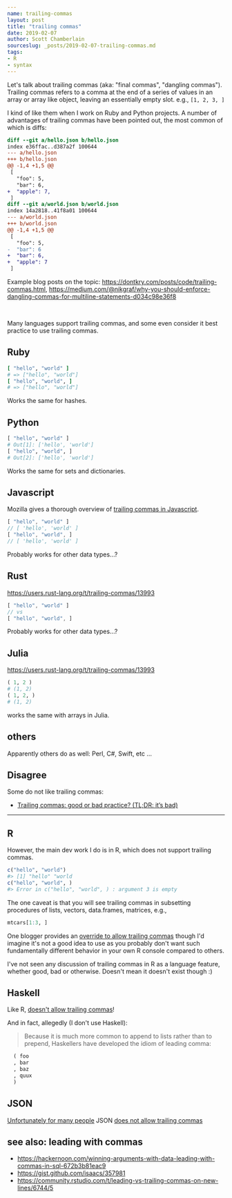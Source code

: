 ```yaml
---
name: trailing-commas
layout: post
title: "trailing commas"
date: 2019-02-07
author: Scott Chamberlain
sourceslug: _posts/2019-02-07-trailing-commas.md
tags:
- R
- syntax
---
```


Let's talk about trailing commas (aka: "final commas", "dangling commas"). Trailing commas refers to a comma at the end of a series of values in an array or array like object, leaving an essentially empty slot. e.g., `[1, 2, 3, ]`

I kind of like them when I work on Ruby and Python projects. A number of advantages of trailing commas have been pointed out, the most common of which is diffs:

```diff
diff --git a/hello.json b/hello.json
index e36ffac..d387a2f 100644
--- a/hello.json
+++ b/hello.json
@@ -1,4 +1,5 @@
 [
   "foo": 5,
   "bar": 6,
+  "apple": 7,
 ]
diff --git a/world.json b/world.json
index 14a2818..41f8a01 100644
--- a/world.json
+++ b/world.json
@@ -1,4 +1,5 @@
 [
   "foo": 5,
-  "bar": 6
+  "bar": 6,
+  "apple": 7
 ]
```

Example blog posts on the topic: <https://dontkry.com/posts/code/trailing-commas.html>, <https://medium.com/@nikgraf/why-you-should-enforce-dangling-commas-for-multiline-statements-d034c98e36f8>

<br>

Many languages support trailing commas, and some even consider it best practice to use trailing commas.

## Ruby

```ruby
[ "hello", "world" ]
# => ["hello", "world"]
[ "hello", "world", ]
# => ["hello", "world"]
```

Works the same for hashes.


## Python

```python
[ "hello", "world" ]
# Out[1]: ['hello', 'world']
[ "hello", "world", ]
# Out[2]: ['hello', 'world']
```

Works the same for sets and dictionaries.

## Javascript

Mozilla gives a thorough overview of [trailing commas in Javascript](https://developer.mozilla.org/en-US/docs/Web/JavaScript/Reference/Trailing_commas).

```javascript
[ "hello", "world" ]
// [ 'hello', 'world' ]
[ "hello", "world", ]
// [ 'hello', 'world' ]
```

Probably works for other data types...?

## Rust

https://users.rust-lang.org/t/trailing-commas/13993

```rust
[ "hello", "world" ]
// vs
[ "hello", "world", ]
```

Probably works for other data types...?

## Julia

https://users.rust-lang.org/t/trailing-commas/13993

```julia
( 1, 2 )
# (1, 2)
( 1, 2, )
# (1, 2)
```

works the same with arrays in Julia.

## others

Apparently others do as well: Perl, C#, Swift, etc ...

## Disagree

Some do not like trailing commas:

* [Trailing commas: good or bad practice? (TL;DR: it’s bad)](http://www.davidarno.org/2016/03/23/trailing-commas-good-or-bad-practice-tldr-its-bad/)

-----

## R

However, the main dev work I do is in R, which does not support trailing commas.

```r
c("hello", "world")
#> [1] "hello" "world
c("hello", "world", )
#> Error in c("hello", "world", ) : argument 3 is empty
```

The one caveat is that you will see trailing commas in subsetting procedures of lists, vectors, data.frames, matrices, e.g., 

```r
mtcars[1:3, ]
```

One blogger provides an [override to allow trailing commas](http://r-de-jeu.blogspot.com/2013/03/r-and-last-comma.html) though I'd imagine it's not a good idea to use as you probably don't want such fundamentally different behavior in your own R console compared to others.

I've not seen any discussion of trailing commas in R as a language feature, whether good, bad or otherwise. Doesn't mean it doesn't exist though :)

## Haskell

Like R, [doesn't allow trailing commas](https://www.joachim-breitner.de/blog/739-Avoid_the_dilemma_of_the_trailing_comma)! 

And in fact, allegedly (I don't use Haskell):

> Because it is much more common to append to lists rather than to prepend, Haskellers have developed the idiom of leading comma:

```haskell
  ( foo
  , bar
  , baz
  , quux
  )
```

## JSON

[Unfortunately for many people](https://www.reddit.com/r/programming/comments/6z0pfb/let_me_put_a_fucking_comma_there_goddamnit_json/) JSON [does not allow trailing commas](https://stackoverflow.com/questions/201782/can-you-use-a-trailing-comma-in-a-json-object?lq=1)

## see also: leading with commas

* <https://hackernoon.com/winning-arguments-with-data-leading-with-commas-in-sql-672b3b81eac9>
* <https://gist.github.com/isaacs/357981>
* <https://community.rstudio.com/t/leading-vs-trailing-commas-on-new-lines/6744/5>
